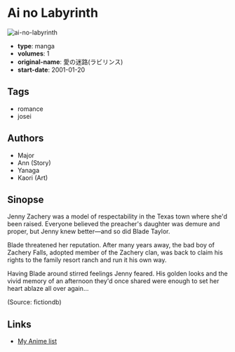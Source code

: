 # Ai no Labyrinth

![ai-no-labyrinth](https://cdn.myanimelist.net/images/manga/1/127105.jpg)

-   **type**: manga
-   **volumes**: 1
-   **original-name**: 愛の迷路(ラビリンス)
-   **start-date**: 2001-01-20

## Tags

-   romance
-   josei

## Authors

-   Major
-   Ann (Story)
-   Yanaga
-   Kaori (Art)

## Sinopse

Jenny Zachery was a model of respectability in the Texas town where she'd been raised. Everyone believed the preacher's daughter was demure and proper, but Jenny knew better—and so did Blade Taylor.

Blade threatened her reputation. After many years away, the bad boy of Zachery Falls, adopted member of the Zachery clan, was back to claim his rights to the family resort ranch and run it his own way.

Having Blade around stirred feelings Jenny feared. His golden looks and the vivid memory of an afternoon they'd once shared were enough to set her heart ablaze all over again...

(Source: fictiondb)

## Links

-   [My Anime list](https://myanimelist.net/manga/73227/Ai_no_Labyrinth)
